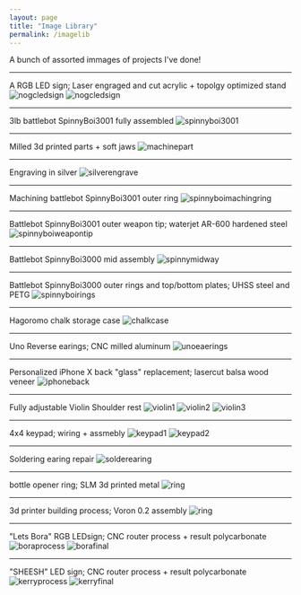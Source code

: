 ```yaml
---
layout: page
title: "Image Library"
permalink: /imagelib
---
```

A bunch of assorted immages of projects I've done!

<hr>

A RGB LED sign; Laser engraged and cut acrylic + topolgy optimized stand 
![nogcledsign](https://github.com/user-attachments/assets/51951aea-c00a-4434-ae17-9fa52b2c69b1) 
![nogcledsign](https://media.discordapp.net/attachments/956553279301619794/1342045980157018163/IMG_0447.jpg?ex=67b83537&is=67b6e3b7&hm=fdc765c8c406fa36d68b84ddcd60e6d64ff898d781dbfbd5d76966d71673409d&=&format=webp&width=893&height=670)
<hr>

3lb battlebot SpinnyBoi3001 fully assembled
![spinnyboi3001](https://github.com/user-attachments/assets/57870989-40a4-4452-9da4-12ef34537e0b)

<hr>

Milled 3d printed parts + soft jaws
![machinepart](https://cdn.discordapp.com/attachments/956553279301619794/1342044619805950005/IMG_3009.jpg?ex=67b833f3&is=67b6e273&hm=35df64637c5f7f41d4cff23d9395001a52661070e2c96cd100b50e3ee3ac2914&)

<hr>

Engraving in silver
![silverengrave](https://cdn.discordapp.com/attachments/956553279301619794/1342044974161727539/76109707772__E63B93CA-1B83-4311-8B88-18A5D7242761.jpg?ex=67b83447&is=67b6e2c7&hm=afabd66ea2bb05228424a48ff43d75e9fca0757e82b0212a8bbbb8a4fa3ec75c&)

<hr>

Machining battlebot SpinnyBoi3001 outer ring
![spinnyboimachingring](https://media.discordapp.net/attachments/956553279301619794/1342044987747074099/IMG_2926.jpg?ex=67b8344b&is=67b6e2cb&hm=147447f3b3f766a7b0b3ceade83dd106754d278775756a6439b15cf328199d5f&=&format=webp&width=503&height=670)

<hr>

Battlebot SpinnyBoi3001 outer weapon tip; waterjet AR-600 hardened steel
![spinnyboiweapontip](https://media.discordapp.net/attachments/956553279301619794/1342044997461217321/IMG_2914.jpg?ex=67b8344d&is=67b6e2cd&hm=672610df196121ee14723e5a8af7a45b301f0c98305b789e5b105567f6969adf&=&format=webp&width=503&height=670)

<hr>

Battlebot SpinnyBoi3000 mid assembly
![spinnymidway](https://media.discordapp.net/attachments/956553279301619794/1342045004625084488/IMG_2663.jpg?ex=67b8344f&is=67b6e2cf&hm=cc4bf983fd698bd02bc4c8c9d32228f972bc8ea3691b08e3f69142bc9564a00f&=&format=webp&width=503&height=670)

<hr>

Battlebot SpinnyBoi3000 outer rings and top/bottom plates; UHSS steel and PETG
![spinnyboirings](https://media.discordapp.net/attachments/956553279301619794/1342045010794909696/75580331764__04F35F79-442C-4751-8F89-0CBDD4470EBD.jpg?ex=67b83450&is=67b6e2d0&hm=d0d2a3225c2d0cae77996ed23fdcba5b20c183fd6029f18f6d9e99335382a00b&=&format=webp&width=503&height=670)

<hr>

Hagoromo chalk storage case
![chalkcase](https://media.discordapp.net/attachments/956553279301619794/1342045017191223388/75453628036__4FF46AED-B5C3-4936-BADE-BB3719D6C523.jpg?ex=67b83452&is=67b6e2d2&hm=9854d47fbf32e82cddab36d2a9cd1099ce58ba48a46b5277e3ea55fac15203f0&=&format=webp&width=503&height=670)

<hr>

Uno Reverse earings; CNC milled aluminum
![unoeaerings](https://media.discordapp.net/attachments/956553279301619794/1342045024392843295/IMG_2458.jpg?ex=67b83453&is=67b6e2d3&hm=ecb453e5a75162a7794154f275568a7d4566ce50a327c195ada9359853bcc530&=&format=webp&width=503&height=670)

<hr>

Personalized iPhone X back "glass" replacement; lasercut balsa wood veneer
![iphoneback](https://media.discordapp.net/attachments/956553279301619794/1342045053849436160/db42e42c-b282-4fc9-b993-ae2e7739ecec.jpg?ex=67b8345a&is=67b6e2da&hm=698a3bbf5e8f069acf3093dc823cece7b56d77569dc305e81247cf6d9aa1f126&=&format=webp&width=503&height=670)

<hr>

Fully adjustable Violin Shoulder rest
![violin1](https://media.discordapp.net/attachments/956553279301619794/1342045126901502013/IMG_2243.jpg?ex=67b8346c&is=67b6e2ec&hm=9b3ea152af2ffa90dabf46785226a63bde85c11ca1c644fe9afcf44e4dc8cd9d&=&format=webp&width=893&height=670)
![violin2](https://media.discordapp.net/attachments/956553279301619794/1342045150712561705/IMG_2241.jpg?ex=67b83471&is=67b6e2f1&hm=4b20f9beec39bcc3d5a62784e147e3771974a84868606148169a3b8d08241fef&=&format=webp&width=893&height=670)
![violin3](https://media.discordapp.net/attachments/956553279301619794/1342045180437598298/IMG_2224.jpg?ex=67b83479&is=67b6e2f9&hm=f83556ac3dfa888a999eb81f3af4c75696e6f18743cf1c8dd132cb1c0897d444&=&format=webp&width=503&height=670)

<hr>

4x4 keypad; wiring + assmebly
![keypad1](https://media.discordapp.net/attachments/956553279301619794/1342045331680133221/IMG_2041.jpg?ex=67b8349d&is=67b6e31d&hm=ee78f2dc4cd45d3f48cc78a3aa4dae32c73521cc250010bd6c3c07e19dd54154&=&format=webp&width=503&height=670)
![keypad2](https://media.discordapp.net/attachments/956553279301619794/1342055098007687218/image.jpg?ex=67b83db5&is=67b6ec35&hm=d5927d38fc20a3dc824bdf5dcb760a5d010fa07bbd9b4554e3c2eb97274010a5&=&format=webp&width=503&height=670)

<hr>

Soldering earing repair
![solderearing](https://media.discordapp.net/attachments/956553279301619794/1342045462483435590/IMG_1876.jpg?ex=67b834bc&is=67b6e33c&hm=eefe0fc6b61365beb806f113556bd592520bf22f3ee6cde06217c060abf8ba35&=&format=webp&width=503&height=670)

<hr>

bottle opener ring; SLM 3d printed metal
![ring](https://media.discordapp.net/attachments/956553279301619794/1342045510080528394/IMG_1818.jpg?ex=67b834c7&is=67b6e347&hm=5681f1475e03e57c2d4aea7d0ad8942a5f5f63335aeecee9ec1381d910f2aadf&=&format=webp&width=503&height=670)

<hr>

3d printer building process; Voron 0.2 assembly
![ring](https://media.discordapp.net/attachments/956553279301619794/1342054658109214730/image.jpg?ex=67b83d4c&is=67b6ebcc&hm=bd20fc3aa40742720ea1fa34ce296b4e04f22ade83b7e73ca9d3cf4bde995495&=&format=webp&width=503&height=670)

<hr>

"Lets Bora" RGB LEDsign; CNC router process + result polycarbonate 
![boraprocess](https://media.discordapp.net/attachments/956553279301619794/1342045886166863986/IMG_0645.jpg?ex=67b83521&is=67b6e3a1&hm=c5e86fa19189e82a886a5c3c57924aba86a787f32164cfa2af24b49d1cd2851a&=&format=webp&width=503&height=670)
![borafinal](https://media.discordapp.net/attachments/956553279301619794/1342045835415781376/IMG_0745.jpg?ex=67b83515&is=67b6e395&hm=8055241f2415001dded267deefe10f2841eb77b3096b64d1a10fc4111de00528&=&format=webp&width=503&height=670)

<hr>

"SHEESH" LED sign; CNC router process + result polycarbonate 
![kerryprocess](https://media.discordapp.net/attachments/956553279301619794/1342046086872825876/69484581989__C6840302-FD16-4876-A9B8-9C8C8CD2029A.jpg?ex=67b83551&is=67b6e3d1&hm=a6132454e518fff71ad508ffdcf3b1465124266484f2904ad93d23a65de36032&=&format=webp&width=503&height=670)
![kerryfinal](https://media.discordapp.net/attachments/956553279301619794/1342046061006688288/69525031993__1E152C5F-0077-4A9B-BE3C-9FDC2217EB35.jpg?ex=67b8354a&is=67b6e3ca&hm=c2d4cef42bc2616ddd8985e590b4bc2dff18806f17b74074c301a119c1a52905&=&format=webp&width=893&height=670)
